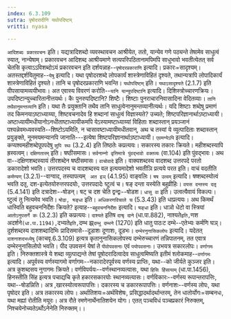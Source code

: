 ```yaml
---
index: 6.3.109
sutra: पृषोदरादीनि यथोपदिष्टम्
vritti: nyasa

---
```

`आदिशब्दः प्रकारवचनः` इति। यद्यत्रादिशब्दो व्यवस्थावचन आश्रीयेत, ततो, यान्येव गणे पठ्यन्ते तेषामेव साधुत्वं स्यात्, नान्येषाम्। प्रकारवचन आदिशब्द आश्रीयमाणे सत्यपरिपठितानामपिमपि साधुभावो भवतीत्येतत् सर्व चेतसि कृत्वाऽऽविशब्दोऽयं प्रकारवचन इति दर्शयन्नाह--`पृषोदरप्रकाराणि` इत्यादि। प्रकारः=सादृश्यम्। अतस्तद्दर्शयितुमाह--`येषु` इत्यादि। यथा पृषोदरशब्दे लोपकार्यं शास्त्रेणाविहितं दृश्यते, तथान्यत्रापि लोपादिकार्यं शास्त्रेणाविहितं दृश्यते। तानि च पृषोदरप्रकाराणि भवन्ति। `यथोपदिष्टम्` इति। `यथाऽसादृश्यते` (2.1.7) इति वीपसायामव्ययीभावः। अत एवास्य विवरणं करोति--`यानि यान्युपदिष्टानि` इत्यादि। दिशिस्त्रोच्चारणक्रियः। उपदिष्टान्युच्चारितानीत्तयर्थः। कैः पुनरुपदिष्टानि? शिष्टैः। शिष्टाः पुनराचारनिवासादिना वेदितव्याः। `तानि तथैवानुमन्तव्यानि` इति। यथा तैः प्रयुक्तानि तथैव तानि साधुत्वेनानुमन्तव्यानीत्यर्थः। यदि शिष्टाः शब्देषु प्रमाणं तद किमनयाऽष्टाध्याय्या, शिष्टवचनादेव हि शब्दानां साधुत्वं विज्ञास्यते? उच्यते; शिष्टपरिज्ञानार्थाऽष्टाध्यायी। अष्टाध्यायीमधीयानोऽनधीताष्टाध्यायीकमपि येऽस्यामष्टाध्याय्यां विहिताः शब्दास्तान् प्रयञ्जानं पश्यन्नेवमध्यवस्यति--शिष्टोऽयमिति, न चासावष्टाध्यायीमधीतवान्, अथ च तस्यां ये व्युत्पादिताः शब्दास्तान् प्रयुङ्क्ते, नूनमयमन्यानपि जानाति---इत्येषा शिष्टपरिज्ञानार्थाऽष्टाध्यायी।
`एवमन्येऽपि` इत्यादि। कप्यश्वमहीशब्देपूपपदेषु `सुपि स्थः` (3.2.4) इति तिष्ठतेः कप्रत्ययः। सकारस्य तकारः क्रियते। महीशब्दस्यापि ह्रस्वत्वम्।
`दक्षिणतारम्` इति। षष्ठीसमासः। `सर्वनाम्नो वृत्तिमात्रे पुंवद्भावो वक्तव्यः` (वा.104) इति पुंवद्भावः। अथ वा--दक्षिणशब्दस्यायं तीरशब्देन षष्ठीसमासः।
`वाचोवादे` इति। वाक्यशब्दस्य वादशब्द उत्तरपदे परतो डकारादेशो भवति। उत्तरपदस्य च वादशब्दस्य वल इत्ययमादेशो भवतीञि प्रत्यये परत इति। वाचं वदतीति `कर्मण्यण्` (3.2.1)--वाग्वाद, तस्यापत्यम् ` अत इञ्` (4.1.95) वाङ्वलिः।
`षष उत्वम्` इत्यादि। षष्शब्दस्योत्वं भवति दतृ, दश-इत्येतयोरुत्तरपदयोः, उत्तरपदादेः ष्टुत्वं च। षङ् दन्ता यस्येति बहुव्रीहिः। `वयस दन्तस्य दतृ` (5.4.141) इति दत्रादेशः--षोडन्। षट् च दश चेति द्वन्द्वः--षोडश।
`धासु वा` इति। उत्वत्यैवायं विकल्पः। ष्टुत्वं तु नित्यमेव भवति। `षोढा, षङ्धा` इति। `अधिकरणविचाले च` (5.3.43) इति धाप्रत्ययः। अथ किमर्थं धास्विति बहुवचननिर्देशः क्रियते? इत्याह--`बहुवचननिर्देशः` इत्यादि। `षङ्धा` इति। धाञो धेटो वा स्त्रियां `आतोऽनुपसर्गे कः` (3.2.3) इति कप्रत्ययः।
`दाश्यते` इतिष `दाश्रृ दाने` (धा.पा.882), नाश्यते` इति, `णश अदर्शने` (धा.पा.1194), `दभ्यते` इति, `दम्भ झ्र्`दम्भु दम्भने` (1270) इति धातु पाठःट दम्भे--एतेभ्यः कर्मणि घञ्। दुर्शशब्दस्य दाशशब्दादिभिः प्रादिसमासे--दूडाशः दूणाशः, दूडभः। `दम्भेरनुनासिकलोपः` इत्यादि। यदेतत् `दाशनाशदभध्येषु` (काचवृ.6.3.109) इत्यत्र कृतानुनासिकलोपस्य दम्भेरुच्चारणं तन्निपातनम्, तत एवात्र दम्भेरनुनासिलोपो भवति।
पीद उपवसनं येषां ते `पीवोपवसनाः` एवं `पयोपवसनाः`। उभयत्र सकारलोपः।
`वर्णागमः` इति। निरुक्तशास्त्रे ये शब्दा व्युत्पाद्यन्ते तेषां पूषोदरादित्वादेव साधुत्वमिष्यति इतीमं श्लोकमाह--`वर्णागमः` इत्यादि। अपूर्वस्य वर्णस्यागमो वर्णागमः--नकारादेरपूर्वस्य वर्णस्य प्राप्तिः, यथा--को जीर्यते कुञ्जर इति। अत्र कुशब्दसय नुगागमः क्रियते। वर्णविपर्ययः--वर्णस्थानव्यत्यासः, यथा `हिसि हिंसायाम्` (धा.पा.1456), हिनस्तीति सिंह इत्यत्र पचाद्यचि कृते हकारसकारयोः स्थानव्यत्यासः। वर्णविकारः--वर्णस्य रूपान्तरापत्तिः, यथा--षोडन्निति। अत्र ,खारस्योत्वरूपापत्तिः। दकारस्य च डकाररूपापत्तिः। वर्णनाशः--वर्णस्य लोपः, यथा पृषोदर इति। अत्र तकारस्य लोपः। अर्थातिशयः=अर्थविशेषः, प्रसिद्धादर्थादर्थान्तरम्, तेन धातोर्योगः=सम्बनधः, यथा मह्यां रोतीति मयूरः। अत्र रौते रमणेनार्थेनातिशयेन योगः। एतत् पञ्चविधं पञ्चप्रकारं निरुक्तम्, निश्चयेनोच्यतेऽर्थोऽनेनेति निरुक्तम्।।